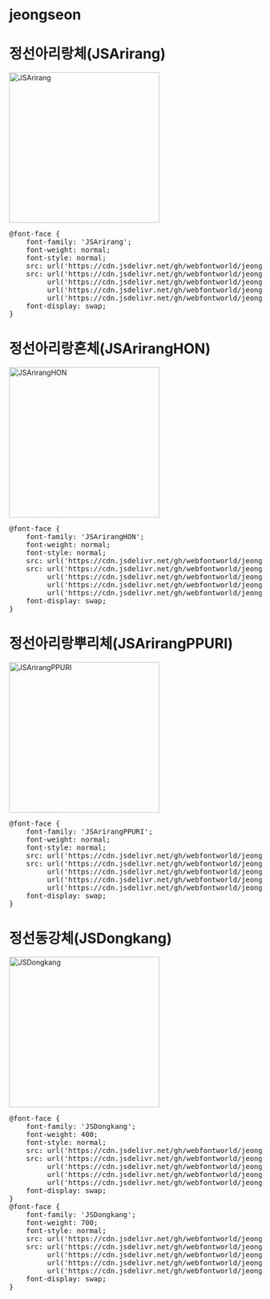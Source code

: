 # jeongseon

# 정선아리랑체(JSArirang)

<a href="https://wess.tistory.com" target="_blank">
    <img src="https://webfontworld.github.io/jeongseon/JSArirang.jpg" alt="JSArirang" style="width:300px">
</a>
<pre>
@font-face {
    font-family: 'JSArirang';
    font-weight: normal;
    font-style: normal;
    src: url('https://cdn.jsdelivr.net/gh/webfontworld/jeongseon/JSArirang.eot');
    src: url('https://cdn.jsdelivr.net/gh/webfontworld/jeongseon/JSArirang.eot?#iefix') format('embedded-opentype'),
         url('https://cdn.jsdelivr.net/gh/webfontworld/jeongseon/JSArirang.woff2') format('woff2'),
         url('https://cdn.jsdelivr.net/gh/webfontworld/jeongseon/JSArirang.woff') format('woff'),
         url('https://cdn.jsdelivr.net/gh/webfontworld/jeongseon/JSArirang.ttf') format("truetype");
    font-display: swap;
} 
</pre>


# 정선아리랑혼체(JSArirangHON)

<a href="https://wess.tistory.com" target="_blank">
    <img src="https://webfontworld.github.io/jeongseon/JSArirangHON.jpg" alt="JSArirangHON" style="width:300px">
</a>
<pre>
@font-face {
    font-family: 'JSArirangHON';
    font-weight: normal;
    font-style: normal;
    src: url('https://cdn.jsdelivr.net/gh/webfontworld/jeongseon/JSArirangHON.eot');
    src: url('https://cdn.jsdelivr.net/gh/webfontworld/jeongseon/JSArirangHON.eot?#iefix') format('embedded-opentype'),
         url('https://cdn.jsdelivr.net/gh/webfontworld/jeongseon/JSArirangHON.woff2') format('woff2'),
         url('https://cdn.jsdelivr.net/gh/webfontworld/jeongseon/JSArirangHON.woff') format('woff'),
         url('https://cdn.jsdelivr.net/gh/webfontworld/jeongseon/JSArirangHON.ttf') format("truetype");
    font-display: swap;
} 
</pre>



# 정선아리랑뿌리체(JSArirangPPURI)

<a href="https://wess.tistory.com" target="_blank">
    <img src="https://webfontworld.github.io/jeongseon/JSArirangPPURI.jpg" alt="JSArirangPPURI" style="width:300px">
</a>
<pre>
@font-face {
    font-family: 'JSArirangPPURI';
    font-weight: normal;
    font-style: normal;
    src: url('https://cdn.jsdelivr.net/gh/webfontworld/jeongseon/JSArirangPPURI.eot');
    src: url('https://cdn.jsdelivr.net/gh/webfontworld/jeongseon/JSArirangPPURI.eot?#iefix') format('embedded-opentype'),
         url('https://cdn.jsdelivr.net/gh/webfontworld/jeongseon/JSArirangPPURI.woff2') format('woff2'),
         url('https://cdn.jsdelivr.net/gh/webfontworld/jeongseon/JSArirangPPURI.woff') format('woff'),
         url('https://cdn.jsdelivr.net/gh/webfontworld/jeongseon/JSArirangPPURI.ttf') format("truetype");
    font-display: swap;
} 
</pre>



# 정선동강체(JSDongkang)

<a href="https://wess.tistory.com" target="_blank">
    <img src="https://webfontworld.github.io/jeongseon/JSDongkang.jpg" alt="JSDongkang" style="width:300px">
</a>
<pre>
@font-face {
    font-family: 'JSDongkang';
    font-weight: 400;
    font-style: normal;
    src: url('https://cdn.jsdelivr.net/gh/webfontworld/jeongseon/JSDongkang-Regular.eot');
    src: url('https://cdn.jsdelivr.net/gh/webfontworld/jeongseon/JSDongkang-Regular.eot?#iefix') format('embedded-opentype'),
         url('https://cdn.jsdelivr.net/gh/webfontworld/jeongseon/JSDongkang-Regular.woff2') format('woff2'),
         url('https://cdn.jsdelivr.net/gh/webfontworld/jeongseon/JSDongkang-Regular.woff') format('woff'),
         url('https://cdn.jsdelivr.net/gh/webfontworld/jeongseon/JSDongkang-Regular.ttf') format("truetype");
    font-display: swap;
} 
@font-face {
    font-family: 'JSDongkang';
    font-weight: 700;
    font-style: normal;
    src: url('https://cdn.jsdelivr.net/gh/webfontworld/jeongseon/JSDongkang-Bold.eot');
    src: url('https://cdn.jsdelivr.net/gh/webfontworld/jeongseon/JSDongkang-Bold.eot?#iefix') format('embedded-opentype'),
         url('https://cdn.jsdelivr.net/gh/webfontworld/jeongseon/JSDongkang-Bold.woff2') format('woff2'),
         url('https://cdn.jsdelivr.net/gh/webfontworld/jeongseon/JSDongkang-Bold.woff') format('woff'),
         url('https://cdn.jsdelivr.net/gh/webfontworld/jeongseon/JSDongkang-Bold.ttf') format("truetype");
    font-display: swap;
} 
</pre>
